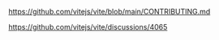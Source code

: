 https://github.com/vitejs/vite/blob/main/CONTRIBUTING.md

https://github.com/vitejs/vite/discussions/4065